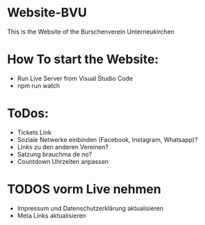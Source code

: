 # Website-BVU
This is the Website of the Burschenverein Unterneukirchen

# How To start the Website:
- Run Live Server from Visual Studio Code
- npm run watch

# ToDos:
- Tickets Link
- Soziale Netwerke einbinden (Facebook, Instagram, Whatsapp)?
- Links zu den anderen Vereinen?
- Satzung brauchma de no?
- Countdown Uhrzeiten anpassen

# TODOS vorm Live nehmen
- Impressum und Datenschutzerklärung aktualisieren
- Meta Links aktualisieren